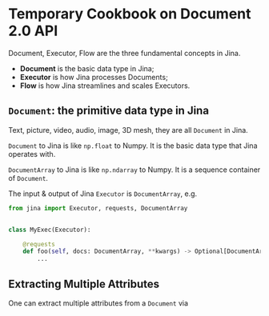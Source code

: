 # Temporary Cookbook on Document 2.0 API

Document, Executor, Flow are the three fundamental concepts in Jina.

- **Document** is the basic data type in Jina;
- **Executor** is how Jina processes Documents;
- **Flow** is how Jina streamlines and scales Executors.

## `Document`: the primitive data type in Jina

Text, picture, video, audio, image, 3D mesh, they are all `Document` in Jina.

`Document` to Jina is like `np.float` to Numpy. It is the basic data type that Jina operates with.

`DocumentArray` to Jina is like `np.ndarray` to Numpy. It is a sequence container of `Document`.

The input & output of Jina `Executor` is `DocumentArray`, e.g.

```python
from jina import Executor, requests, DocumentArray


class MyExec(Executor):

    @requests
    def foo(self, docs: DocumentArray, **kwargs) -> Optional[DocumentArray]:
        ...
```

## Extracting Multiple Attributes

One can extract multiple attributes from a `Document` via



